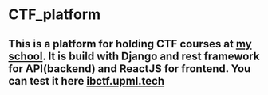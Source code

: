 # CTF_platform
## This is a platform for holding CTF courses at [my school](https://ugrafmsh.ru/). It is build with Django and rest framework for API(backend) and ReactJS for frontend. You can test it here [ibctf.upml.tech](http://ibctf.upml.tech/site)
